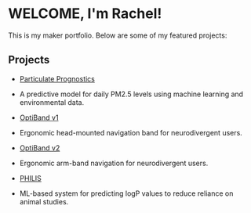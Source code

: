 # WELCOME, I'm Rachel!

This is my maker portfolio. Below are some of my featured projects:

## Projects
- [Particulate Prognostics](https://github.com/rachelkim/particulate-prognostics)
-   A predictive model for daily PM2.5 levels using machine learning and environmental data.
  
- [OptiBand v1](https://github.com/rachelkim/optiband-v1)
-   Ergonomic head-mounted navigation band for neurodivergent users.
  
- [OptiBand v2](https://github.com/rachelkim/optiband-v2)
-   Ergonomic arm-band navigation for neurodivergent users.
  
- [PHILIS](https://github.com/rachelkim/philis)
-   ML-based system for predicting logP values to reduce reliance on animal studies.

